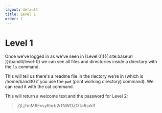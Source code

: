 ```yaml
---
layout: default
title: Level 1
order: 1
---
```


# Level 1

Once we've logged in as we've seen in [Level 0]({{ site.baseurl }}/bandit/level-0) we can see all files and directories inside a directory with the `ls` command.

This will tell us there's a readme file in the riectory we're in (which is /home/bandit0 if you use the `pwd` (print working directory) command). We can read it with the cat command.

This will return a welcome text and the password for Level 2: 
> ZjLjTmM6FvvyRnrb2rfNWOZOTa6ip5If